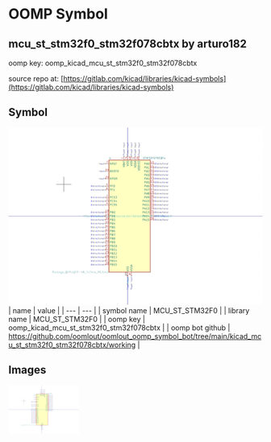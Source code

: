# OOMP Symbol  
## mcu_st_stm32f0_stm32f078cbtx  by arturo182  
  
oomp key: oomp_kicad_mcu_st_stm32f0_stm32f078cbtx  
  
source repo at: [https://gitlab.com/kicad/libraries/kicad-symbols](https://gitlab.com/kicad/libraries/kicad-symbols)  
## Symbol  
  
[![working.png](working_600.png)](working.png)  
| name | value | 
| --- | --- | 
| symbol name | MCU_ST_STM32F0 | 
| library name | MCU_ST_STM32F0 | 
| oomp key | oomp_kicad_mcu_st_stm32f0_stm32f078cbtx | 
| oomp bot github | https://github.com/oomlout/oomlout_oomp_symbol_bot/tree/main/kicad_mcu_st_stm32f0_stm32f078cbtx/working | 
## Images  
  
[![working.png](working_140.png)](working.png)  
